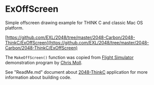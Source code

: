 ExOffScreen
===========

Simple offscreen drawing example for THINK C and classic Mac OS platform.

[https://github.com/EXL/2048/tree/master/2048-Carbon/2048-ThinkC/ExOffScreen](https://github.com/EXL/2048/tree/master/2048-Carbon/2048-ThinkC/ExOffScreen)

The `MakeOffScreen()` function was copied from [Flight Simulator](http://ftp.knoppix.nl/infomac/_Development/src/flight-simulator-20-c.hqx) demonstration program by [Chris Moll](mailto:chris@carnival.lbl.gov).

See "ReadMe.md" document about [2048-ThinkC](../../2048-ThinkC) application for more information about building code.
